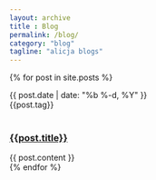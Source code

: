 ```yaml
---
layout: archive
title : Blog
permalink: /blog/
category: "blog"
tagline: "alicja blogs"
---
```

{% for post in site.posts %}
  <div class="post postContent">
    <div  class="postDate"><time datetime="{{ post.date | date_to_xmlschema }}" itemprop="datePublished">{{ post.date | date: "%b %-d, %Y" }}</time>
    </div>
    <div class="postDay">
      {{post.tag}}
    </div>
    <br>
    <div class="postTitle">
    <h3><a class='postLink' href="{{site.baseurl}}{{post.url}}">{{post.title}}</a></h3>
    </div>
    <div class="post-content">
   {{ post.content }}
    </div>
  </div>
{% endfor %}
